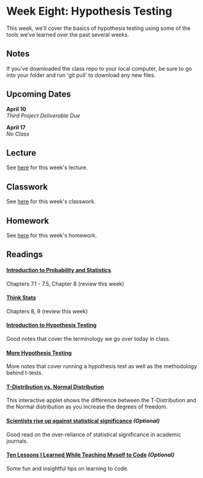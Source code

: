 # Week Eight: Hypothesis Testing

This week, we'll cover the basics of hypothesis testing using some of the tools we've learned over the past several weeks.

## Notes

If you've downloaded the class repo to your local computer, be sure to go into your folder and run 'git pull' to download any new files.

## Upcoming Dates  
**April 10**  
*Third Project Deliverable Due*

**April 17**  
*No Class*

## Lecture

See [here](https://github.com/CSC217/spring_2019/blob/master/week08-hypothesis_testing/Hypothesis_Testing.pdf) for this week's lecture.

## Classwork

See [here](https://github.com/CSC217/spring_2019/blob/master/week08-hypothesis_testing/Hypothesis_Testing_Workbook.ipynb) for this week's classwork.

## Homework

See [here](https://github.com/CSC217/spring_2019/blob/master/week08-hypothesis_testing/Week_Eight_Homework.ipynb) for this week's homework.

## Readings

#### [Introduction to Probability and Statistics](http://www.r-5.org/files/books/computers/algo-list/statistics/Sheldon_Ross-Introduction_to_Probability_and_Statistics-EN.pdf)  
Chapters 7.1 - 7.5, Chapter 8 (review this week)

#### [Think Stats](http://greenteapress.com/thinkstats2/thinkstats2.pdf)  
Chapters 8, 9 (review this week)

#### [Introduction to Hypothesis Testing](https://ocw.mit.edu/courses/mathematics/18-05-introduction-to-probability-and-statistics-spring-2014/readings/MIT18_05S14_Reading17b.pdf)

Good notes that cover the terminology we go over today in class.

#### [More Hypothesis Testing](https://ocw.mit.edu/courses/mathematics/18-05-introduction-to-probability-and-statistics-spring-2014/readings/MIT18_05S14_Reading18.pdf)

More notes that cover running a hypothesis test as well as the methodology behind t-tests.

#### [T-Distribution vs. Normal Distribution](http://mathlets.org/mathlets/t-distribution/)  
This interactive applet shows the difference between the T-Distribution and the Normal distribution as you increase the degrees of freedom.

#### [Scientists rise up against statistical significance](https://www.nature.com/articles/d41586-019-00857-9) *(Optional)*
Good read on the over-reliance of statistical significance in academic journals.

#### [Ten Lessons I Learned While Teaching Myself to Code](https://tim.blog/2019/03/21/learn-to-code) *(Optional)*

Some fun and insightful tips on learning to code.
